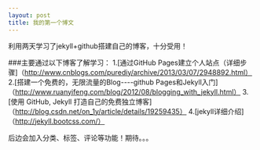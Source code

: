```yaml
---
layout: post
title: 我的第一个博文
---
```

利用两天学习了jekyll+github搭建自己的博客，十分受用！

###主要通过以下博客了解学习：
1.[通过GitHub Pages建立个人站点（详细步骤]（http://www.cnblogs.com/purediy/archive/2013/03/07/2948892.html）
2.[搭建一个免费的，无限流量的Blog----github Pages和Jekyll入门]（http://www.ruanyifeng.com/blog/2012/08/blogging_with_jekyll.html）
3.[使用 GitHub, Jekyll 打造自己的免费独立博客]（http://blog.csdn.net/on_1y/article/details/19259435）
4.[jekyll详细介绍]（http://jekyll.bootcss.com/）

后边会加入分类、标签、评论等功能！期待。。。